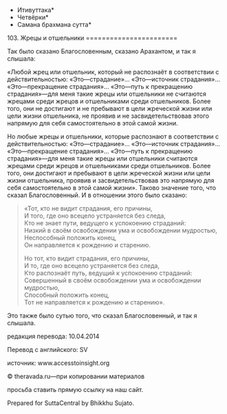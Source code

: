 * Итивуттака*
* Четвёрки*
* Самана брахмана сутта*

103\. Жрецы и отшельники
\=\=\=\=\=\=\=\=\=\=\=\=\=\=\=\=\=\=\=\=\=\=\=

Так было сказано Благословенным, сказано Арахантом, и так я слышала:

«Любой жрец или отшельник, который не распознаёт в соответствии с действительностью: «Это—страдание»… «Это—источник страдания»… «Это—прекращение страдания»… «Это—путь к прекращению страдания»—для меня такие жрецы или отшельники не считаются жрецами среди жрецов и отшельниками среди отшельников\. Более того, они не достигают и не пребывают в цели жреческой жизни или цели жизни отшельника, не проявив и не засвидетельствовав этого напрямую для себя самостоятельно в этой самой жизни\.

Но любые жрецы и отшельники, которые распознают в соответствии с действительностью: «Это—страдание»… «Это—источник страдания»… «Это—прекращение страдания»… «Это—путь к прекращению страдания»—для меня такие жрецы или отшельники считаются жрецами среди жрецов и отшельниками среди отшельников\. Более того, они достигают и пребывают в цели жреческой жизни или цели жизни отшельника, проявив и засвидетельствовав это напрямую для себя самостоятельно в этой самой жизни»\. Таково значение того, что сказал Благословенный\. И в отношении этого было сказано:

> «Тот, кто не видит страдания, его причины,  
> И того, где оно всецело устраняется без следа,  
> Кто не знает пути, ведущего к успокоению страданий:  
> Низкий в своём освобождении ума и освобождении мудростью,  
> Неспособный положить конец,  
> Он направляется к рождению и старению\.
>
> Но тот, кто видит страдания, его причины,  
> И то, где оно всецело устраняется без следа,  
> Кто распознаёт путь, ведущий к успокоению страданий:  
> Совершенный в своём освобождении ума и освобождении мудростью,  
> Способный положить конец,  
> Тот не направляется к рождению и старению»\.

Это также было сутью того, что сказал Благословенный, и так я слышала\.

редакция перевода: 10\.04\.2014

Перевод с английского: SV

источник: www\.accesstoinsight\.org

© theravada\.ru—при копировании материалов

просьба ставить прямую ссылку на наш сайт\.

Prepared for SuttaCentral by Bhikkhu Sujato\.